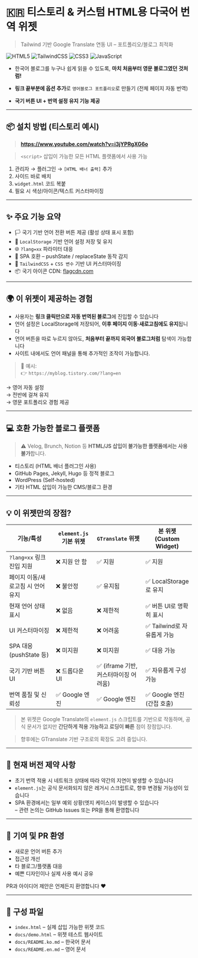 # 🇰🇷 티스토리 & 커스텀 HTML용 다국어 번역 위젯

> Tailwind 기반 Google Translate 연동 UI – 포트폴리오/블로그 최적화

![HTML5](https://img.shields.io/badge/html5-%23E34F26.svg?style=for-the-badge&logo=html5&logoColor=white)
![TailwindCSS](https://img.shields.io/badge/tailwindcss-%2338B2AC.svg?style=for-the-badge&logo=tailwind-css&logoColor=white)
![CSS3](https://img.shields.io/badge/css3-%231572B6.svg?style=for-the-badge&logo=css3&logoColor=white)
![JavaScript](https://img.shields.io/badge/javascript-%23323330.svg?style=for-the-badge&logo=javascript&logoColor=%23F7DF1E)

* 한국어 블로그를 누구나 쉽게 읽을 수 있도록, **마치 처음부터 영문 블로그였던 것처럼!**

* **링크 끝부분에 옵션 추가**로 `영어블로그 포트폴리오`로 만들기 (전체 페이지 자동 번역)

* **국기 버튼 UI + 번역 설정 유지 기능 제공**

---

## 📦 설치 방법 (티스토리 예시)

> **https://www.youtube.com/watch?v=i3jYPRgXG6o**

> `<script>` 삽입이 가능한 모든 HTML 플랫폼에서 사용 가능

1. 관리자 → 플러그인 → `[HTML 배너 출력]` 추가
2. 사이드 바로 배치
3. `widget.html` 코드 복붙
4. 필요 시 색상/아이콘/텍스트 커스터마이징

---

## ✨ 주요 기능 요약

* 🏳️ 국기 기반 언어 전환 버튼 제공 (활성 상태 표시 포함)
* 💾 `LocalStorage` 기반 언어 설정 저장 및 유지
* 🌐 `?lang=xx` 파라미터 대응
* 🔁 SPA 호환 – pushState / replaceState 동작 감지
* 🎨 `TailwindCSS` + `CSS 변수` 기반 UI 커스터마이징
* 📦 국기 아이콘 CDN: [flagcdn.com](https://flagcdn.com)

---

## 🌍 이 위젯이 제공하는 경험

* 사용자는 **링크 클릭만으로 자동 번역된 블로그**에 진입할 수 있습니다
* 언어 설정은 LocalStorage에 저장되어, **이후 페이지 이동·새로고침에도 유지**됩니다
* 언어 버튼을 따로 누르지 않아도, **처음부터 끝까지 외국어 블로그처럼** 탐색이 가능합니다
* 사이트 내에서도 언어 패널을 통해 추가적인 조작이 가능합니다.

> 📌 예시: <br/>
> 👉 `https://myblog.tistory.com/?lang=en` <br/>

→ 영어 자동 설정 <br/> → 전반에 걸쳐 유지 <br/> → 영문 포트폴리오 경험 제공 <br/>

---

## 💻 호환 가능한 블로그 플랫폼

> ⚠️ Velog, Brunch, Notion 등 **HTML/JS 삽입이 불가능한 플랫폼에서는 사용 불가**합니다.

* 티스토리 (HTML 배너 플러그인 사용)
* GitHub Pages, Jekyll, Hugo 등 정적 블로그
* WordPress (Self-hosted)
* 기타 HTML 삽입이 가능한 CMS/블로그 환경

---

## 💡 이 위젯만의 장점?

| 기능/특성                | `element.js` 기본 위젯 | `GTranslate` 위젯           | 본 위젯 (Custom Widget) |
| -------------------- | ------------------ | ------------------------- | -------------------- |
| `?lang=xx` 링크 진입 지원  | ❌ 지원 안 함           | ✅ 지원                      | ✅ 지원                 |
| 페이지 이동/새로고침 시 언어 유지  | ❌ 불안정              | ✅ 유지됨                     | ✅ LocalStorage로 유지   |
| 현재 언어 상태 표시          | ❌ 없음               | ❌ 제한적                     | ✅ 버튼 UI로 명확히 표시      |
| UI 커스터마이징            | ❌ 제한적              | ❌ 어려움                     | ✅ Tailwind로 자유롭게 가능  |
| SPA 대응 (pushState 등) | ❌ 미지원              | ❌ 미지원                     | ✅ 대응 가능              |
| 국기 기반 버튼 UI          | ❌ 드롭다운 UI          | ✅ (iframe 기반, 커스터마이징 어려움) | ✅ 자유롭게 구성 가능         |
| 번역 품질 및 신뢰성          | ✅ Google 엔진        | ✅ Google 엔진               | ✅ Google 엔진 (간접 호출)  |

> 본 위젯은 Google Translate의 `element.js` 스크립트를 기반으로 작동하며,
> 공식 문서가 없지만 **간단하게 적용 가능하고 로딩이 빠른** 점이 장점입니다.

> 향후에는 GTranslate 기반 구조로의 확장도 고려 중입니다.

---

## 🚧 현재 버전 제약 사항

* 초기 번역 적용 시 네트워크 상태에 따라 약간의 지연이 발생할 수 있습니다  
* `element.js`는 공식 문서화되지 않은 레거시 스크립트로, 향후 변경될 가능성이 있습니다  
* SPA 환경에서는 일부 예외 상황(엣지 케이스)이 발생할 수 있습니다  
  – 관련 논의는 GitHub Issues 또는 PR을 통해 환영합니다

---

## 🙌 기여 및 PR 환영

* 새로운 언어 버튼 추가
* 접근성 개선
* 타 블로그/플랫폼 대응
* 예쁜 디자인이나 실제 사용 예시 공유

PR과 아이디어 제안은 언제든지 환영합니다 ❤️

---

## 📁 구성 파일

* `index.html` – 실제 삽입 가능한 위젯 코드
* `docs/demo.html` – 위젯 테스트 웹사이트
* `docs/README.ko.md` – 한국어 문서
* `docs/README.en.md` – 영어 문서
